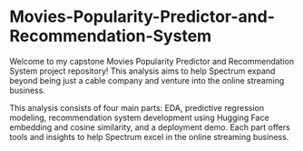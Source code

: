 # Movies-Popularity-Predictor-and-Recommendation-System


Welcome to my capstone Movies Popularity Predictor and Recommendation System project repository! This analysis aims to help Spectrum expand beyond being just a cable company and venture into the online streaming business.


This analysis consists of four main parts: EDA, predictive regression modeling, recommendation system development using Hugging Face embedding and cosine similarity, and a deployment demo. Each part offers tools and insights to help Spectrum excel in the online streaming business.
